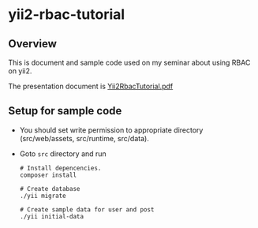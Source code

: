 # yii2-rbac-tutorial

## Overview

This is document and sample code used on my seminar about using RBAC on yii2.

The presentation document is [Yii2RbacTutorial.pdf](./docs/tutorial/Yii2RbacTutorial.pdf)

## Setup for sample code

* You should set write permission to appropriate directory (src/web/assets, src/runtime, src/data).

* Goto `src` directory and run
  ```shell
  # Install depencencies.
  composer install

  # Create database
  ./yii migrate

  # Create sample data for user and post
  ./yii initial-data
  ```
